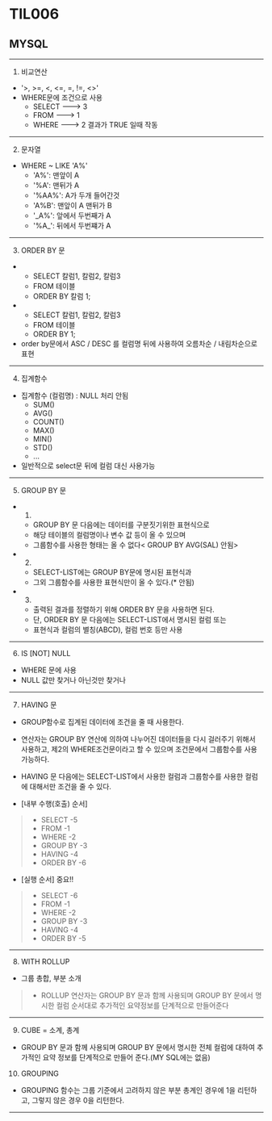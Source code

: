 # TIL006
## MYSQL

***

1. 비교연산
* '>, >=, <, <=, =, !=, <>'
* WHERE문에 조건으로 사용
    * SELECT  ---> 3
    * FROM    ---> 1
    * WHERE   ---> 2   결과가 TRUE 일때 작동

***

2. 문자열 
* WHERE ~ LIKE 'A%'
    * 'A%': 맨앞이 A 
    * '%A': 맨뒤가 A
    * '%AA%': A가 두개 들어간것
    * 'A%B': 맨앞이 A 맨뒤가 B
    * '_A%': 앞에서 두번째가 A 
    * '%A_': 뒤에서 두번쨰가 A

***

3. ORDER BY 문
* 
    * SELECT 칼럼1, 칼럼2, 칼럼3
    * FROM 테이블
    * ORDER BY 칼럼 1;
* 
    * SELECT 칼럼1, 칼럼2, 칼럼3
    * FROM 테이블
    * ORDER BY 1;
*   order by문에서 ASC / DESC 를 컬럼명 뒤에 사용하여 오름차순 / 내림차순으로 표현

***

4. 집계함수
* 집계함수 (컬럼명) : NULL 처리 안됨
    * SUM()
    * AVG()
    * COUNT()
    * MAX()
    * MIN()
    * STD()
    * ...
* 일반적으로 select문 뒤에 컬럼 대신 사용가능

***

5. GROUP BY 문
* 1.
    * GROUP BY 문 다음에는 데이터를 구분짓기위한 표현식으로
	* 해당 테이블의 컬럼명이나 변수 값 등이 올 수 있으며 
    * 그룹함수를 사용한 형태는 올 수 없다< GROUP BY AVG(SAL) 안됨>
* 2.
    * SELECT-LIST에는 GROUP BY문에 명시된 표현식과
    * 그외 그룹함수를 사용한 표현식만이 올 수 있다.(* 안됨)
* 3.
    * 출력된 결과를 정렬하기 위해 ORDER BY 문을 사용하면 된다.
    * 단, ORDER BY 문 다음에는 SELECT-LIST에서 명시된 컬럼 또는
    * 표현식과 컬럼의 별칭(ABCD), 컬럼 번호 등만 사용 

***

6. IS [NOT] NULL
* WHERE 문에 사용
* NULL 값만 찾거나 아닌것만 찾거나

***

7. HAVING 문
* GROUP함수로 집계된 데이터에 조건을 줄 때 사용한다.
* 연산자는 GROUP BY 연산에 의하여 나누어진 데이터들을 다시 걸러주기 위해서 사용하고,
	제2의 WHERE조건문이라고 할 수 있으며 조건문에서 그룹함수를 사용가능하다.
* HAVING 문 다음에는 SELECT-LIST에서 사용한 컬럼과 그룹함수를 
    사용한 컬럼에 대해서만 조건을 줄 수 있다.

* [내부 수행(호출) 순서]
> * SELECT 		-5
> * FROM		-1
> * WHERE		-2
> * GROUP BY	-3
> * HAVING		-4
> * ORDER BY	-6
* [실행 순서]	중요!!
> * SELECT		-6
> * FROM		-1
> * WHERE		-2
> * GROUP BY	-3
> * HAVING		-4
> * ORDER BY	-5

***

8. WITH ROLLUP
* 그룹 총합, 부분 소개
> * ROLLUP 연산자는 GROUP BY 문과 함께 사용되며
	GROUP BY 문에서 명시한 컬럼 순서대로 추가적인 요약정보를 단계적으로 만들어준다

***

9. CUBE = 소계, 총계 
* GROUP BY 문과 함께 사용되며 GROUP BY 문에서 명시한 전체 컬럼에
	대하여 추가적인 요약 정보를 단계적으로 만들어 준다.(MY SQL에는 없음)

10. GROUPING 
* GROUPING 함수는 그룹 기준에서 고려하지 않은 부분 총계인 경우에 1을 리턴하고,
	그렇지 않은 경우 0을 리턴한다.

***

